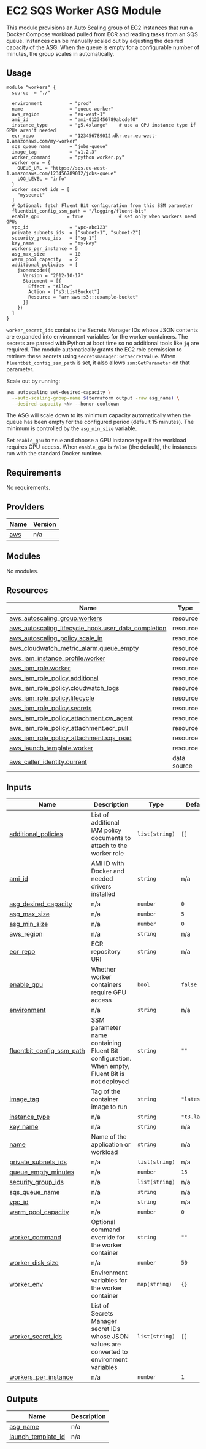 # EC2 SQS Worker ASG Module

This module provisions an Auto Scaling group of EC2 instances that run a
Docker Compose workload pulled from ECR and reading tasks from an SQS queue.
Instances can be manually scaled out by adjusting the desired capacity of the
ASG. When the queue is empty for a configurable number of minutes, the group
scales in automatically.

## Usage

```hcl
module "workers" {
  source  = "./"

  environment          = "prod"
  name                 = "queue-worker"
  aws_region           = "eu-west-1"
  ami_id               = "ami-0123456789abcdef0"
  instance_type        = "g5.4xlarge"    # use a CPU instance type if GPUs aren't needed
  ecr_repo             = "123456789012.dkr.ecr.eu-west-1.amazonaws.com/my-worker"
  sqs_queue_name       = "jobs-queue"
  image_tag            = "v1.2.3"
  worker_command       = "python worker.py"
  worker_env = {
    QUEUE_URL = "https://sqs.eu-west-1.amazonaws.com/123456789012/jobs-queue"
    LOG_LEVEL = "info"
  }
  worker_secret_ids = [
    "mysecret"
  ]
  # Optional: fetch Fluent Bit configuration from this SSM parameter
  fluentbit_config_ssm_path = "/logging/fluent-bit"
  enable_gpu          = true             # set only when workers need GPUs
  vpc_id               = "vpc-abc123"
  private_subnets_ids  = ["subnet-1", "subnet-2"]
  security_group_ids   = ["sg-1"]
  key_name             = "my-key"
  workers_per_instance = 5
  asg_max_size         = 10
  warm_pool_capacity   = 2
  additional_policies  = [
    jsonencode({
      Version = "2012-10-17"
      Statement = [{
        Effect = "Allow"
        Action = ["s3:ListBucket"]
        Resource = "arn:aws:s3:::example-bucket"
      }]
    })
  ]
}
```

`worker_secret_ids` contains the Secrets Manager IDs whose JSON contents are
expanded into environment variables for the worker containers. The secrets are
parsed with Python at boot time so no additional tools like `jq` are required.
The module automatically grants the EC2 role permission to retrieve these
secrets using `secretsmanager:GetSecretValue`. When `fluentbit_config_ssm_path`
is set, it also allows `ssm:GetParameter` on that parameter.

Scale out by running:

```sh
aws autoscaling set-desired-capacity \
  --auto-scaling-group-name $(terraform output -raw asg_name) \
  --desired-capacity <N> --honor-cooldown
```

The ASG will scale down to its minimum capacity automatically when the queue has been empty for the
configured period (default 15 minutes). The minimum is controlled by the
`asg_min_size` variable.

Set `enable_gpu` to `true` and choose a GPU instance type if the workload
requires GPU access. When `enable_gpu` is `false` (the default), the instances
run with the standard Docker runtime.

<!-- BEGIN_TF_DOCS -->
## Requirements

No requirements.

## Providers

| Name | Version |
|------|---------|
| <a name="provider_aws"></a> [aws](#provider\_aws) | n/a |

## Modules

No modules.

## Resources

| Name | Type |
|------|------|
| [aws_autoscaling_group.workers](https://registry.terraform.io/providers/hashicorp/aws/latest/docs/resources/autoscaling_group) | resource |
| [aws_autoscaling_lifecycle_hook.user_data_completion](https://registry.terraform.io/providers/hashicorp/aws/latest/docs/resources/autoscaling_lifecycle_hook) | resource |
| [aws_autoscaling_policy.scale_in](https://registry.terraform.io/providers/hashicorp/aws/latest/docs/resources/autoscaling_policy) | resource |
| [aws_cloudwatch_metric_alarm.queue_empty](https://registry.terraform.io/providers/hashicorp/aws/latest/docs/resources/cloudwatch_metric_alarm) | resource |
| [aws_iam_instance_profile.worker](https://registry.terraform.io/providers/hashicorp/aws/latest/docs/resources/iam_instance_profile) | resource |
| [aws_iam_role.worker](https://registry.terraform.io/providers/hashicorp/aws/latest/docs/resources/iam_role) | resource |
| [aws_iam_role_policy.additional](https://registry.terraform.io/providers/hashicorp/aws/latest/docs/resources/iam_role_policy) | resource |
| [aws_iam_role_policy.cloudwatch_logs](https://registry.terraform.io/providers/hashicorp/aws/latest/docs/resources/iam_role_policy) | resource |
| [aws_iam_role_policy.lifecycle](https://registry.terraform.io/providers/hashicorp/aws/latest/docs/resources/iam_role_policy) | resource |
| [aws_iam_role_policy.secrets](https://registry.terraform.io/providers/hashicorp/aws/latest/docs/resources/iam_role_policy) | resource |
| [aws_iam_role_policy_attachment.cw_agent](https://registry.terraform.io/providers/hashicorp/aws/latest/docs/resources/iam_role_policy_attachment) | resource |
| [aws_iam_role_policy_attachment.ecr_pull](https://registry.terraform.io/providers/hashicorp/aws/latest/docs/resources/iam_role_policy_attachment) | resource |
| [aws_iam_role_policy_attachment.sqs_read](https://registry.terraform.io/providers/hashicorp/aws/latest/docs/resources/iam_role_policy_attachment) | resource |
| [aws_launch_template.worker](https://registry.terraform.io/providers/hashicorp/aws/latest/docs/resources/launch_template) | resource |
| [aws_caller_identity.current](https://registry.terraform.io/providers/hashicorp/aws/latest/docs/data-sources/caller_identity) | data source |

## Inputs

| Name | Description | Type | Default | Required |
|------|-------------|------|---------|:--------:|
| <a name="input_additional_policies"></a> [additional\_policies](#input\_additional\_policies) | List of additional IAM policy documents to attach to the worker role | `list(string)` | `[]` | no |
| <a name="input_ami_id"></a> [ami\_id](#input\_ami\_id) | AMI ID with Docker and needed drivers installed | `string` | n/a | yes |
| <a name="input_asg_desired_capacity"></a> [asg\_desired\_capacity](#input\_asg\_desired\_capacity) | n/a | `number` | `0` | no |
| <a name="input_asg_max_size"></a> [asg\_max\_size](#input\_asg\_max\_size) | n/a | `number` | `5` | no |
| <a name="input_asg_min_size"></a> [asg\_min\_size](#input\_asg\_min\_size) | n/a | `number` | `0` | no |
| <a name="input_aws_region"></a> [aws\_region](#input\_aws\_region) | n/a | `string` | n/a | yes |
| <a name="input_ecr_repo"></a> [ecr\_repo](#input\_ecr\_repo) | ECR repository URI | `string` | n/a | yes |
| <a name="input_enable_gpu"></a> [enable\_gpu](#input\_enable\_gpu) | Whether worker containers require GPU access | `bool` | `false` | no |
| <a name="input_environment"></a> [environment](#input\_environment) | n/a | `string` | n/a | yes |
| <a name="input_fluentbit_config_ssm_path"></a> [fluentbit\_config\_ssm\_path](#input\_fluentbit\_config\_ssm\_path) | SSM parameter name containing Fluent Bit configuration. When empty, Fluent Bit is not deployed | `string` | `""` | no |
| <a name="input_image_tag"></a> [image\_tag](#input\_image\_tag) | Tag of the container image to run | `string` | `"latest"` | no |
| <a name="input_instance_type"></a> [instance\_type](#input\_instance\_type) | n/a | `string` | `"t3.large"` | no |
| <a name="input_key_name"></a> [key\_name](#input\_key\_name) | n/a | `string` | n/a | yes |
| <a name="input_name"></a> [name](#input\_name) | Name of the application or workload | `string` | n/a | yes |
| <a name="input_private_subnets_ids"></a> [private\_subnets\_ids](#input\_private\_subnets\_ids) | n/a | `list(string)` | n/a | yes |
| <a name="input_queue_empty_minutes"></a> [queue\_empty\_minutes](#input\_queue\_empty\_minutes) | n/a | `number` | `15` | no |
| <a name="input_security_group_ids"></a> [security\_group\_ids](#input\_security\_group\_ids) | n/a | `list(string)` | n/a | yes |
| <a name="input_sqs_queue_name"></a> [sqs\_queue\_name](#input\_sqs\_queue\_name) | n/a | `string` | n/a | yes |
| <a name="input_vpc_id"></a> [vpc\_id](#input\_vpc\_id) | n/a | `string` | n/a | yes |
| <a name="input_warm_pool_capacity"></a> [warm\_pool\_capacity](#input\_warm\_pool\_capacity) | n/a | `number` | `0` | no |
| <a name="input_worker_command"></a> [worker\_command](#input\_worker\_command) | Optional command override for the worker container | `string` | `""` | no |
| <a name="input_worker_disk_size"></a> [worker\_disk\_size](#input\_worker\_disk\_size) | n/a | `number` | `50` | no |
| <a name="input_worker_env"></a> [worker\_env](#input\_worker\_env) | Environment variables for the worker container | `map(string)` | `{}` | no |
| <a name="input_worker_secret_ids"></a> [worker\_secret\_ids](#input\_worker\_secret\_ids) | List of Secrets Manager secret IDs whose JSON values are converted to environment variables | `list(string)` | `[]` | no |
| <a name="input_workers_per_instance"></a> [workers\_per\_instance](#input\_workers\_per\_instance) | n/a | `number` | `1` | no |

## Outputs

| Name | Description |
|------|-------------|
| <a name="output_asg_name"></a> [asg\_name](#output\_asg\_name) | n/a |
| <a name="output_launch_template_id"></a> [launch\_template\_id](#output\_launch\_template\_id) | n/a |
<!-- END_TF_DOCS -->
